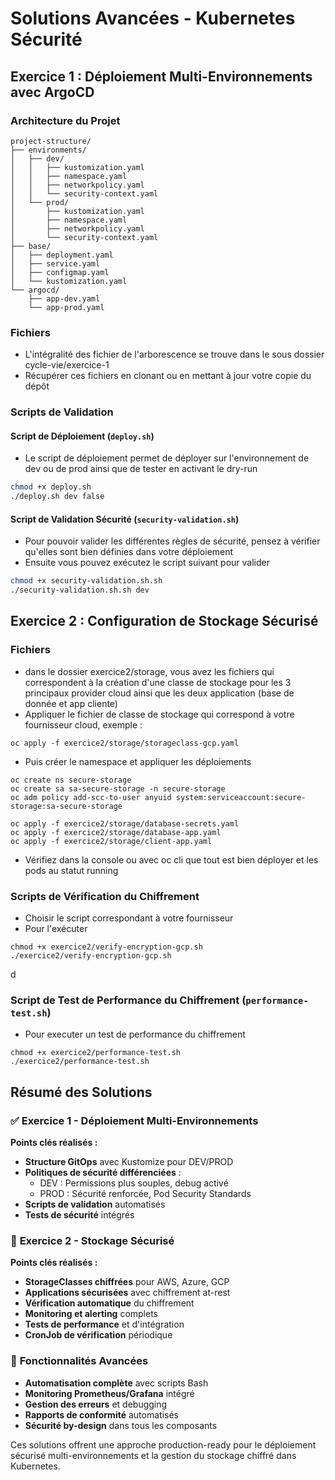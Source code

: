 # Solutions Avancées - Kubernetes Sécurité

## Exercice 1 : Déploiement Multi-Environnements avec ArgoCD

### Architecture du Projet
```
project-structure/
├── environments/
│   ├── dev/
│   │   ├── kustomization.yaml
│   │   ├── namespace.yaml
│   │   ├── networkpolicy.yaml
│   │   └── security-context.yaml
│   └── prod/
│       ├── kustomization.yaml
│       ├── namespace.yaml
│       ├── networkpolicy.yaml
│       └── security-context.yaml
├── base/
│   ├── deployment.yaml
│   ├── service.yaml
│   ├── configmap.yaml
│   └── kustomization.yaml
└── argocd/
    ├── app-dev.yaml
    └── app-prod.yaml
```

### Fichiers

* L'intégralité des fichier de l'arborescence se trouve dans le sous dossier cycle-vie/exercice-1
* Récupérer ces fichiers en clonant ou en mettant à jour votre copie du dépôt

### Scripts de Validation

#### Script de Déploiement (`deploy.sh`)
* Le script de déploiement permet de déployer sur l'environnement de dev ou de prod ainsi que de tester en activant le dry-run

```bash
chmod +x deploy.sh
./deploy.sh dev false
```

#### Script de Validation Sécurité (`security-validation.sh`)

* Pour pouvoir valider les différentes règles de sécurité, pensez à vérifier qu'elles sont bien définies dans votre déploiement
* Ensuite vous pouvez exécutez le script suivant pour valider

```bash
chmod +x security-validation.sh.sh
./security-validation.sh.sh dev
```

## Exercice 2 : Configuration de Stockage Sécurisé

### Fichiers

* dans le dossier exercice2/storage, vous avez les fichiers qui correspondent à la création d'une classe de stockage pour les 3 principaux provider cloud ainsi que les deux application (base de donnée et app cliente)
* Appliquer le fichier de classe de stockage qui correspond à votre fournisseur cloud, exemple :
```
oc apply -f exercice2/storage/storageclass-gcp.yaml
```
* Puis créer le namespace et appliquer les déploiements
```
oc create ns secure-storage
oc create sa sa-secure-storage -n secure-storage
oc adm policy add-scc-to-user anyuid system:serviceaccount:secure-storage:sa-secure-storage

oc apply -f exercice2/storage/database-secrets.yaml
oc apply -f exercice2/storage/database-app.yaml
oc apply -f exercice2/storage/client-app.yaml

```
* Vérifiez dans la console ou avec oc cli que tout est bien déployer et les pods au statut running


### Scripts de Vérification du Chiffrement

* Choisir le script correspondant à votre fournisseur
* Pour l'exécuter
```
chmod +x exercice2/verify-encryption-gcp.sh
./exercice2/verify-encryption-gcp.sh
```
d
### Script de Test de Performance du Chiffrement (`performance-test.sh`)

* Pour executer un test de performance du chiffrement
```
chmod +x exercice2/performance-test.sh
./exercice2/performance-test.sh
```

## Résumé des Solutions

### ✅ **Exercice 1 - Déploiement Multi-Environnements**

**Points clés réalisés :**
- **Structure GitOps** avec Kustomize pour DEV/PROD
- **Politiques de sécurité différenciées** :
  - DEV : Permissions plus souples, debug activé
  - PROD : Sécurité renforcée, Pod Security Standards
- **Scripts de validation** automatisés
- **Tests de sécurité** intégrés

### 🔐 **Exercice 2 - Stockage Sécurisé**

**Points clés réalisés :**
- **StorageClasses chiffrées** pour AWS, Azure, GCP
- **Applications sécurisées** avec chiffrement at-rest
- **Vérification automatique** du chiffrement
- **Monitoring et alerting** complets
- **Tests de performance** et d'intégration
- **CronJob de vérification** périodique

### 🚀 **Fonctionnalités Avancées**

- **Automatisation complète** avec scripts Bash
- **Monitoring Prometheus/Grafana** intégré  
- **Gestion des erreurs** et debugging
- **Rapports de conformité** automatisés
- **Sécurité by-design** dans tous les composants

Ces solutions offrent une approche production-ready pour le déploiement sécurisé multi-environnements et la gestion du stockage chiffré dans Kubernetes.
